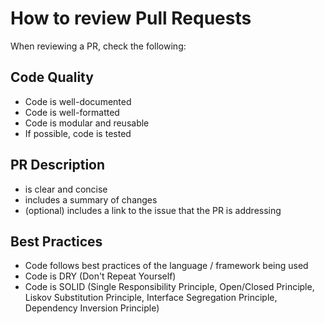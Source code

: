 # How to review Pull Requests

When reviewing a PR, check the following:

## Code Quality
- Code is well-documented
- Code is well-formatted
- Code is modular and reusable
- If possible, code is tested

## PR Description
- is clear and concise
- includes a summary of changes
- (optional) includes a link to the issue that the PR is addressing

## Best Practices
- Code follows best practices of the language / framework being used
- Code is DRY (Don't Repeat Yourself)
- Code is SOLID (Single Responsibility Principle, Open/Closed Principle, Liskov Substitution Principle, Interface Segregation Principle, Dependency Inversion Principle)

